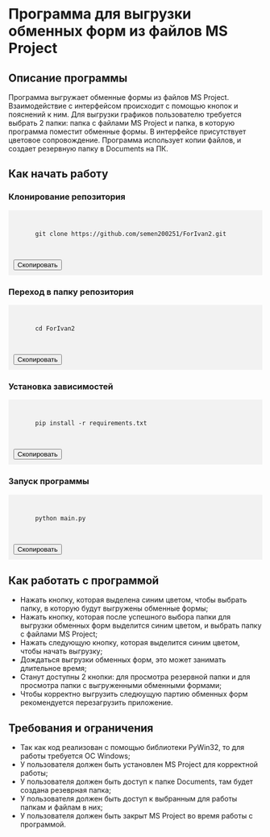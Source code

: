 # Программа для выгрузки обменных форм из файлов MS Project

## Описание программы
Программа выгружает обменные формы из файлов MS Project. Взаимодействие с интерфейсом происходит с помощью кнопок и пояснений к ним. Для выгрузки графиков пользователю требуется выбрать 2 папки: папка с файлами MS Project и папка, в которую программа поместит обменные формы. В интерфейсе присутствует цветовое сопровождение. Программа использует копии файлов, и создает резервную папку в Documents на ПК.

## Как начать работу

### Клонирование репозитория
<div style="background-color: #f2f2f2; padding: 10px;">
  <pre>
    <code>
      git clone https://github.com/semen200251/ForIvan2.git
    </code>
  </pre>
  <button onclick="copyToClipboard()">Скопировать</button>
</div>

### Переход в папку репозитория
<div style="background-color: #f2f2f2; padding: 10px;">
  <pre>
    <code>
      cd ForIvan2
    </code>
  </pre>
  <button onclick="copyToClipboard()">Скопировать</button>
</div>

### Установка зависимостей
<div style="background-color: #f2f2f2; padding: 10px;">
  <pre>
    <code>
      pip install -r requirements.txt
    </code>
  </pre>
  <button onclick="copyToClipboard()">Скопировать</button>
</div>

### Запуск программы
<div style="background-color: #f2f2f2; padding: 10px;">
  <pre>
    <code>
      python main.py
    </code>
  </pre>
  <button onclick="copyToClipboard()">Скопировать</button>
</div>

## Как работать с программой
- Нажать кнопку, которая выделена синим цветом, чтобы выбрать папку, в которую будут выгружены обменные формы;
- Нажать кнопку, которая после успешного выбора папки для выгрузки обменных форм выделится синим цветом, и выбрать папку с файлами MS Project;
- Нажать следующую кнопку, которая выделится синим цветом, чтобы начать выгрузку;
- Дождаться выгрузки обменных форм, это может занимать длительное время;
- Станут доступны 2 кнопки: для просмотра резервной папки и для просмотра папки с выгруженными обменными формами;
- Чтобы корректно выгрузить следюущую партию обменных форм рекомендуется перезагрузить приложение.

## Требования и ограничения
- Так как код реализован с помощью библиотеки PyWin32, то для работы требуется ОС Windows;
- У пользователя должен быть установлен MS Project для корректной работы;
- У пользователя должен быть доступ к папке Documents, там будет создана резеврная папка;
- У пользователя должен быть доступ к выбранным для работы папкам и файлам в них;
- У пользователя должен быть закрыт MS Project во время работы с программой.

<script>
function copyToClipboard() {
  var textToCopy = document.querySelector("code");
  var tempTextArea = document.createElement("textarea");
  tempTextArea.value = textToCopy.innerText;
  document.body.appendChild(tempTextArea);
  tempTextArea.select();
  document.execCommand("copy");
  document.body.removeChild(tempTextArea);
}
</script>
